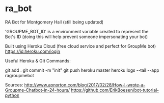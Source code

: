 # ra_bot
RA Bot for Montgomery Hall (still being updated)


'GROUPME_BOT_ID' is a environment variable created to represent the Bot's ID (doing this will help prevent someone impersonating your bot)


Built using Heroku Cloud (free cloud service and perfect for GroupMe bot) 
https://id.heroku.com/login





Useful Heroku & Git Commands:

git add . 
git commit -m "init"
git push heroku master
heroku logs --tail --app ragroupmebot


Sources:
http://www.apnorton.com/blog/2017/02/28/How-I-wrote-a-Groupme-Chatbot-in-24-hours/
https://github.com/ErikBoesen/bot-tutorial-python

